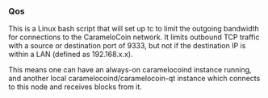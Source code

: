 ### Qos ###

This is a Linux bash script that will set up tc to limit the outgoing bandwidth for connections to the CarameloCoin network. It limits outbound TCP traffic with a source or destination port of 9333, but not if the destination IP is within a LAN (defined as 192.168.x.x).

This means one can have an always-on caramelocoind instance running, and another local caramelocoind/caramelocoin-qt instance which connects to this node and receives blocks from it.
